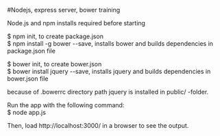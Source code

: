 #Nodejs, express server, bower training  

Node.js and npm installs required before starting  

$ npm init, to create package.json  
$ npm install -g bower --save, installs bower and builds dependencies in package.json file  

$ bower init, to create bower.json  
$ bower install jquery --save, installs jquery and builds dependencies in bower.json file  

because of .bowerrc directory path jquery is installed in public/ -folder.  

Run the app with the following command:  
$ node app.js  

Then, load http://localhost:3000/ in a browser to see the output.  
